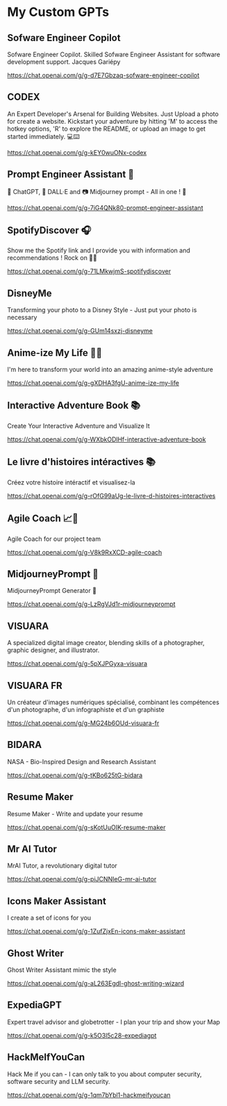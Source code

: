 # My Custom GPTs

## Sofware Engineer Copilot
Sofware Engineer Copilot. Skilled Sofware Engineer Assistant for software development support. Jacques Gariépy

https://chat.openai.com/g/g-d7E7Gbzaq-sofware-engineer-copilot


## CODEX
An Expert Developer's Arsenal for Building Websites. Just Upload a photo for create a website. Kickstart your adventure by hitting 'M' to access the hotkey options, 'R' to explore the README, or upload an image to get started immediately. 💻⌨️ 

https://chat.openai.com/g/g-kEY0wuONx-codex


## Prompt Engineer Assistant 📝
🤖 ChatGPT, 🎨 DALL·E and 📷 Midjourney prompt - All in one ! 🧠 

https://chat.openai.com/g/g-7iG4QNk80-prompt-engineer-assistant


## SpotifyDiscover 🎧
Show me the Spotify link and I provide you with information and recommendations ! Rock on 🎤🎸 

https://chat.openai.com/g/g-71LMkwjmS-spotifydiscover


## DisneyMe
Transforming your photo to a Disney Style - Just put your photo is necessary

https://chat.openai.com/g/g-GUm14sxzj-disneyme


## Anime-ize My Life 🦄🐲
I'm here to transform your world into an amazing anime-style adventure

https://chat.openai.com/g/g-gXDHA3fgU-anime-ize-my-life


## Interactive Adventure Book 📚
Create Your Interactive Adventure and Visualize It 

https://chat.openai.com/g/g-WXbkODlHf-interactive-adventure-book


## Le livre d'histoires intéractives 📚
Créez votre histoire intéractif et visualisez-la 

https://chat.openai.com/g/g-rOfG99aUg-le-livre-d-histoires-interactives


## Agile Coach 📈🤝
Agile Coach for our project team 

https://chat.openai.com/g/g-V8k9RxXCD-agile-coach


## MidjourneyPrompt 🎨
MidjourneyPrompt Generator 🎨

https://chat.openai.com/g/g-LzRgVJd1r-midjourneyprompt


## VISUARA
A specialized digital image creator, blending skills of a photographer, graphic designer, and illustrator. 

https://chat.openai.com/g/g-5pXJPGyxa-visuara


## VISUARA FR
Un créateur d'images numériques spécialisé, combinant les compétences d'un photographe, d'un infographiste et d'un graphiste 

https://chat.openai.com/g/g-MG24b6OUd-visuara-fr


## BIDARA
NASA - Bio-Inspired Design and Research Assistant

https://chat.openai.com/g/g-tKBo625tG-bidara


## Resume Maker
Resume Maker - Write and update your resume 

https://chat.openai.com/g/g-sKotUuOIK-resume-maker


## Mr AI Tutor
MrAI Tutor, a revolutionary digital tutor 

https://chat.openai.com/g/g-piJCNNIeG-mr-ai-tutor


## Icons Maker Assistant
I create a set of icons for you

https://chat.openai.com/g/g-1ZufZjxEn-icons-maker-assistant


## Ghost Writer
Ghost Writer Assistant mimic the style

https://chat.openai.com/g/g-aL263Egdl-ghost-writing-wizard


## ExpediaGPT
Expert travel advisor and globetrotter - I plan your trip and show your Map 

https://chat.openai.com/g/g-k5O3l5c28-expediagpt


## HackMeIfYouCan
Hack Me if you can - I can only talk to you about computer security, software security and LLM security.

https://chat.openai.com/g/g-1qm7bYbl1-hackmeifyoucan
